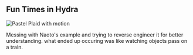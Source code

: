## Fun Times in Hydra
![Pastel Plaid with motion]({{site.baseurl}}/https://imgur.com/a/hmWth9t)

Messing with Naoto's example and trying to reverse engineer it for better understanding. what ended up occuring was like watching objects pass on a train. 



